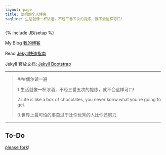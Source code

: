 ```yaml
---
layout: page
title: 朗姆的个人博客
tagline: 生活就像一杯浓酒，不经三番五次的提炼，就不会这样可口! 
---
```

{% include JB/setup %}

My Blog [我的博客](http://www.zhangyongle.com)

Read [Jekyll快速指南](http://jekyllbootstrap.com/usage/jekyll-quick-start.html)

Jekyll 官放文档: [Jekyll Bootstrap](http://jekyllbootstrap.com)




---

>###偶尔读一遍
>
>	1.生活就像一杯浓酒，不经三番五次的提炼，就不会这样可口! 
>	
>	2.Life is like a box of chocolates, you never konw what you're going to get.
>
>	3.世界上最可怕的事莫过于比你优秀的人比你还努力.
>
---



<!--![alt text](/assets/resources/imgs/erweima.jpg "Er Wei Ma")-->




<!-- ![alt text](/assets/resources/imgs/weixin-yl.png "Er Wei Ma") -->


## To-Do

[please fork](https://github.com/Damon1211)!
